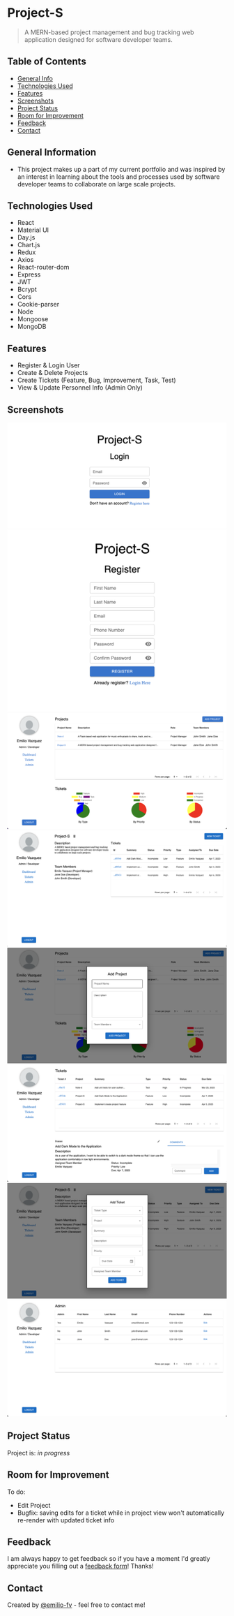 # Project-S
> A MERN-based project management and bug tracking web application designed for software developer teams.
<!-- > Live demo [_here_](https://www.example.com). If you have the project hosted somewhere, include the link here. -->

## Table of Contents
* [General Info](#general-information)
* [Technologies Used](#technologies-used)
* [Features](#features)
* [Screenshots](#screenshots)
* [Project Status](#project-status)
* [Room for Improvement](#room-for-improvement)
* [Feedback](#feedback)
* [Contact](#contact)


## General Information
- This project makes up a part of my current portfolio and was inspired by an interest in learning about the tools and processes used by software developer teams to collaborate on large scale projects.


## Technologies Used
- React
- Material UI
- Day.js
- Chart.js
- Redux
- Axios
- React-router-dom
- Express
- JWT
- Bcrypt
- Cors
- Cookie-parser
- Node
- Mongoose
- MongoDB


## Features
- Register & Login User
- Create & Delete Projects
- Create Tickets (Feature, Bug, Improvement, Task, Test)
- View & Update Personnel Info (Admin Only)

## Screenshots
![Login Page](./img/Login.png)
![Register Page](./img/Register.png)
![Dashboard](./img/Dashboard.png)
![Project View](./img/Project-View.png)
![Create Project](./img/Add_Project.png)
![Tickets View](./img/Tickets_View.png)
![Create Ticket](./img/Add_Ticket.png)
![Admin View](./img/Admin_View.png)

## Project Status
Project is: _in progress_ 


## Room for Improvement
To do:
- Edit Project
- Bugfix: saving edits for a ticket while in project view won't automatically re-render with updated ticket info 

## Feedback
I am always happy to get feedback so if you have a moment I'd greatly appreciate you filling out a <a href="https://forms.gle/KUfVf1iN5LNbMwfw7" target='_blank'>feedback form</a>! Thanks!

## Contact
Created by [@emilio-fv](https://github.com/emilio-fv) - feel free to contact me!